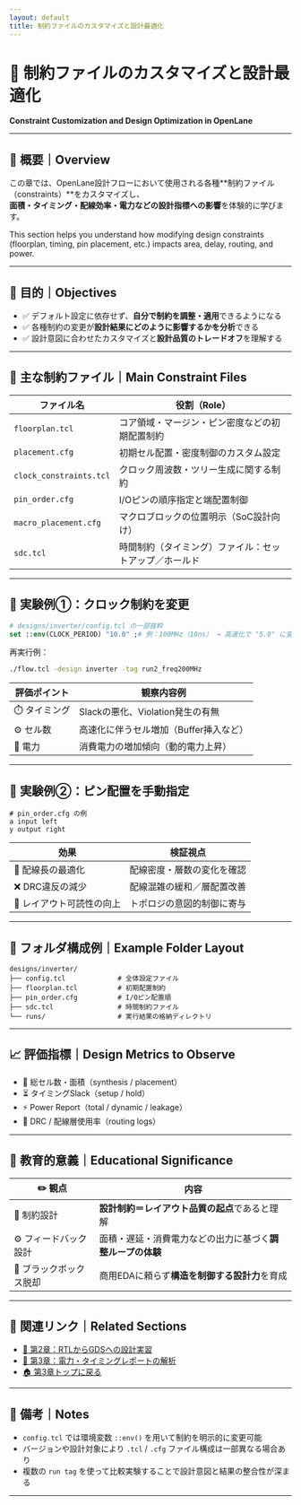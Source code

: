 ```yaml
---
layout: default
title: 制約ファイルのカスタマイズと設計最適化
---
```


# 🧩 制約ファイルのカスタマイズと設計最適化  
**Constraint Customization and Design Optimization in OpenLane**

---

## 📘 概要｜Overview

この章では、OpenLane設計フローにおいて使用される各種**制約ファイル（constraints）**をカスタマイズし、  
**面積・タイミング・配線効率・電力などの設計指標への影響**を体験的に学びます。

This section helps you understand how modifying design constraints  
(floorplan, timing, pin placement, etc.) impacts area, delay, routing, and power.

---

## 🎯 目的｜Objectives

- ✅ デフォルト設定に依存せず、**自分で制約を調整・適用**できるようになる  
- ✅ 各種制約の変更が**設計結果にどのように影響するかを分析**できる  
- ✅ 設計意図に合わせたカスタマイズと**設計品質のトレードオフ**を理解する  

---

## 📄 主な制約ファイル｜Main Constraint Files

| ファイル名 | 役割（Role） |
|------------|--------------------------|
| `floorplan.tcl` | コア領域・マージン・ピン密度などの初期配置制約 |
| `placement.cfg` | 初期セル配置・密度制御のカスタム設定 |
| `clock_constraints.tcl` | クロック周波数・ツリー生成に関する制約 |
| `pin_order.cfg` | I/Oピンの順序指定と端配置制御 |
| `macro_placement.cfg` | マクロブロックの位置明示（SoC設計向け） |
| `sdc.tcl` | 時間制約（タイミング）ファイル：セットアップ／ホールド |

---

## 🧪 実験例①：クロック制約を変更

```tcl
# designs/inverter/config.tcl の一部抜粋
set ::env(CLOCK_PERIOD) "10.0" ;# 例：100MHz（10ns） → 高速化で "5.0" に変更（200MHz）
```

再実行例：

```bash
./flow.tcl -design inverter -tag run2_freq200MHz
```

| 評価ポイント | 観察内容例 |
|--------------|------------|
| ⏱️ タイミング | Slackの悪化、Violation発生の有無 |
| ⚙️ セル数 | 高速化に伴うセル増加（Buffer挿入など） |
| 🔋 電力 | 消費電力の増加傾向（動的電力上昇） |

---

## 🧪 実験例②：ピン配置を手動指定

```text
# pin_order.cfg の例
a input left
y output right
```

| 効果 | 検証視点 |
|------|----------|
| 📏 配線長の最適化 | 配線密度・層数の変化を確認 |
| ❌ DRC違反の減少 | 配線混雑の緩和／層配置改善 |
| 🧭 レイアウト可読性の向上 | トポロジの意図的制御に寄与 |

---

## 📂 フォルダ構成例｜Example Folder Layout

```text
designs/inverter/
├── config.tcl             # 全体設定ファイル
├── floorplan.tcl          # 初期配置制約
├── pin_order.cfg          # I/Oピン配置順
├── sdc.tcl                # 時間制約ファイル
└── runs/                  # 実行結果の格納ディレクトリ
```

---

## 📈 評価指標｜Design Metrics to Observe

- 🔢 総セル数・面積（synthesis / placement）
- ⏳ タイミングSlack（setup / hold）
- ⚡ Power Report（total / dynamic / leakage）
- 🧱 DRC / 配線層使用率（routing logs）

---

## 🧠 教育的意義｜Educational Significance

| ✏️ 観点 | 内容 |
|---------|------|
| 📐 制約設計 | **設計制約＝レイアウト品質の起点**であると理解 |
| ⚙️ フィードバック設計 | 面積・遅延・消費電力などの出力に基づく**調整ループの体験** |
| 🧩 ブラックボックス脱却 | 商用EDAに頼らず**構造を制御する設計力**を育成 |

---

## 🔗 関連リンク｜Related Sections

- [📘 第2章：RTLからGDSへの設計実習](../02_rtl_to_gds_flow/README.md)
- [📘 第3章：電力・タイミングレポートの解析](../03_power_timing_report/README.md)
- [🏠 第3章トップに戻る](../README.md)

---

## 📝 備考｜Notes

- `config.tcl` では環境変数 `::env()` を用いて制約を明示的に変更可能
- バージョンや設計対象により `.tcl` / `.cfg` ファイル構成は一部異なる場合あり
- 複数の `run tag` を使って比較実験することで設計意図と結果の整合性が深まる

---
